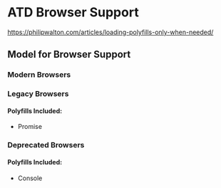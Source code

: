 # ATD Browser Support

https://philipwalton.com/articles/loading-polyfills-only-when-needed/

## Model for Browser Support

### Modern Browsers

### Legacy Browsers

#### Polyfills Included: 

- Promise

### Deprecated Browsers

#### Polyfills Included:

- Console